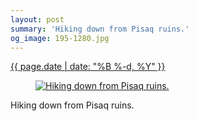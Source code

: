```yaml
---
layout: post
summary: 'Hiking down from Pisaq ruins.'
og_image: 195-1280.jpg
---
```


<div class="post">
 <time>
  <a href="/195">
   {{ page.date | date: "%B %-d, %Y" }}
  </a>
 </time>
 <a href="/195">
  <figure data-taken="11/15/2013">
   <img alt="Hiking down from Pisaq ruins." sizes="(min-width: 700px) 50vw, calc(100vw - 2rem)" src="{{ site.assets_url }}/195-640.jpg" srcset="{{ site.assets_url }}/195-1280.jpg 1280w, {{ site.assets_url }}/195-960.jpg 960w, {{ site.assets_url }}/195-640.jpg 640w, {{ site.assets_url }}/195-320.jpg 320w"/>
  </figure>
 </a>
 <span>
  Hiking down from Pisaq ruins.
 </span>
</div>
